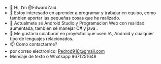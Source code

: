- 👋 Hi, I’m @EdwardZaid
- 👀 Estoy interesado en aprender  a programar y  trabajar en equipo, como tambien aportar las pequeñas cosas que he realizado.
- 🌱 Actualmete sé Android Studio y Programacion Web con realidad aumentada, tambien sé manejar C# y java .
- 💞️ Me gustaría colaborar en proyectos que usen IA, Android y cualquier tipo de lenguajes relacionados.
- 📫 Como contactarme? 
- por correo electronico: Pedrod910@gmail.com
- Mensaje de texto o Whatsapp 9671251648

<!---
EdwardZaid/EdwardZaid is a ✨ special ✨ repository because its `README.md` (this file) appears on your GitHub profile.
You can click the Preview link to take a look at your changes.
--->
